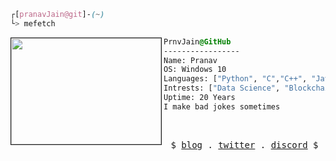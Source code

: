 

```css
┌[pranavJain@git]-(~)
└> mefetch
```

<div style="display:block;text-align:left"><img align="left" src="https://media.tenor.com/ZtuVwa_2f1oAAAAC/kobayashi-san-chi-no-maid-dragon-anime.gif" border="1" style="width:240px;height:170px">
  
  ```css
  PrnvJain@GitHub
  -----------------
  Name: Pranav
  OS: Windows 10
  Languages: ["Python", "C","C++", "Java"]
  Intrests: ["Data Science", "Blockchain"]  
  Uptime: 20 Years
  I make bad jokes sometimes
  ```
</div>



<br />
<p align="center">
  <samp>
    $ <a href="https://heapbytes.github.io" target="_blank">blog</a> .
    <a href="https://twitter.com/CalmFUK" target="_blank">twitter</a> .
    <a href="https://discordapp.com/users/720625442662383688" target="_blank">discord</a>  $
  </samp>
</p>
